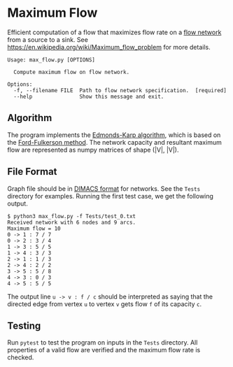 # Maximum Flow

Efficient computation of a flow that maximizes flow rate on a [flow network](https://en.wikipedia.org/wiki/Flow_network) from a source to a sink. See <https://en.wikipedia.org/wiki/Maximum_flow_problem> for more details.

```text
Usage: max_flow.py [OPTIONS]

  Compute maximum flow on flow network.

Options:
  -f, --filename FILE  Path to flow network specification.  [required]
  --help               Show this message and exit.
```

## Algorithm

The program implements the [Edmonds-Karp algorithm](https://en.wikipedia.org/wiki/Edmonds%E2%80%93Karp_algorithm), which is based on the [Ford-Fulkerson method](https://en.wikipedia.org/wiki/Ford%E2%80%93Fulkerson_algorithm). The network capacity and resultant maximum flow are represented as numpy matrices of shape (|V|, |V|).

## File Format

Graph file should be in [DIMACS format](http://lpsolve.sourceforge.net/5.5/DIMACS_maxf.htm) for networks. See the `Tests` directory for examples. Running the first test case, we get the following output.

```text
$ python3 max_flow.py -f Tests/test_0.txt
Received network with 6 nodes and 9 arcs.
Maximum flow = 10
0 -> 1 : 7 / 7
0 -> 2 : 3 / 4
1 -> 3 : 5 / 5
1 -> 4 : 3 / 3
2 -> 1 : 1 / 3
2 -> 4 : 2 / 2
3 -> 5 : 5 / 8
4 -> 3 : 0 / 3
4 -> 5 : 5 / 5
```

The output line `u -> v : f / c` should be interpreted as saying that the directed edge from vertex `u` to vertex `v` gets flow `f` of its capacity `c`.

## Testing

Run `pytest` to test the program on inputs in the `Tests` directory. All properties of a valid flow are verified and the maximum flow rate is checked.
